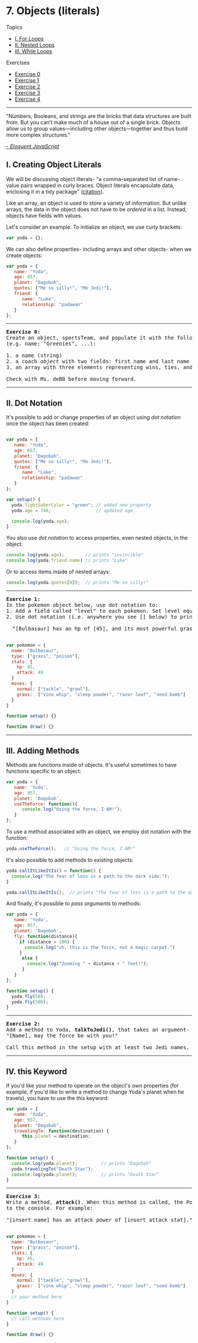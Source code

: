 # 7. Objects (literals)

Topics
* [I. For Loops](#i-for-loops)
* [II. Nested Loops](#ii-nested-loops)
* [III. While Loops](#iii-while-loops)

Exercises
* [Exercise 0](#ex0)
* [Exercise 1](#ex1)
* [Exercise 2](#ex2)
* [Exercise 3](#ex3)
* [Exercise 4](#ex4)

---

 "Numbers, Booleans, and strings are the bricks that data structures are built from. But you can’t make much of a house out of a single brick. Objects allow us to group values—including other objects—together and thus build more complex structures."

 [*- Eloquent JavaScript*](http://eloquentjavascript.net/04_data.html)


## I. Creating Object Literals

We will be discussing object literals- "a comma-separated list of name-value pairs wrapped in curly braces. Object literals encapsulate data, enclosing it in a tidy package" ([citation](http://www.dyn-web.com/tutorials/object-literal/)).

Like an array, an object is used to store a variety of information. But unlike arrays, the data in the object does not have to be *ordered* in a list. Instead, objects have fields with values.

Let's consider an example. To initialize an object, we use curly brackets:

```javascript
var yoda = {};
```

We can also define properties- including arrays and other objects- when we create objects:

```javascript
var yoda = {
   name: "Yoda",
   age: 657,
   planet: "Dagobah",
   quotes: ["Me so silly!", "Me Jedi!"],
   friend: {
      name: "Luke",
      relationship: "padawan"
   }
};
```
---

<a name="ex0"></a>
<pre>
<b>Exercise 0:</b>
Create an object, sportsTeam, and populate it with the following key-value pairs
(e.g. name: "Greenies", ...):

1. a name (string)
2. a coach <em>object</em> with two fields: first name and last name
3. an array with three elements representing wins, ties, and losses

Check with Ms. deBB before moving forward.
</pre>

---

## II. Dot Notation
It's possible to add or change properties of an object using *dot notation* once the object has been created:

```javascript

var yoda = {
   name: "Yoda",
   age: 657,
   planet: "Dagobah",
   quotes: ["Me so silly!", "Me Jedi!"],
   friend: {
      name: "Luke",
      relationship: "padawan"
   }
};

var setup() {
  yoda.lightSaberColor = "green"; // added new property
  yoda.age = 748;                 // updated age

  console.log(yoda.age);
}

```

You also use *dot notation* to access properties, even nested objects, in the object:

```javascript
console.log(yoda.age);        // prints "invincible"
console.log(yoda.friend.name) // prints "Luke"
```

Or to access items inside of nested arrays:

```javascript
console.log(yoda.quotes[0]);  // prints "Me so silly!"
```

---

<a name="ex1"></a>
<pre>
<b>Exercise 1:</b>
In the pokemon object below, use dot notation to:
1. Add a field called "level" to each pokemon. Set level equal to 1.
2. Use dot notation (i.e. anywhere you see [] below) to print to the console:

  "[Bulbasaur] has an hp of [45], and its most powerful grass move is [seed bomb]."

</pre>

```javascript
var pokemon = {
  name: "Bulbasaur",
  type: ["grass", "poison"],
  stats: {
    hp: 45,
    attack: 49
  }
  moves: {
    normal: ["tackle", "growl"],
    grass:  ["vine whip", "sleep powder", "razor leaf", "seed bomb"]
  }
}

function setup() {}

function draw() {}
```

---

## III. Adding Methods

Methods are functions inside of objects. It's useful sometimes to have functions specific to an object:

```javascript
var yoda = {
   name: 'Yoda',
   age: 957,
   planet: 'Dagobah',
   useTheForce: function(){
      console.log("Using the force, I AM!");
   }
};
```

To use a method associated with an object, we employ dot notation with the function:

```javascript
yoda.useTheForce();   // "Using the force, I AM!"
```

It's also possible to add methods to existing objects:

```javascript
yoda.callItLikeItIs() = function() {
  console.log("The fear of loss is a path to the dark side.");
}

yoda.callItLikeItIs();  // prints "The fear of loss is a path to the dark side."
```

And finally, it's possible to *pass arguments* to methods:

```javascript
var yoda = {
   name: 'Yoda',
   age: 957,
   planet: 'Dagobah',
   fly: function(distance){
     if (distance > 100) {
       console.log("uh, this is the force, not a magic carpet.")
     }
      else {
        console.log("Zooming " + distance + " feet!");
      }
   }
};

function setup() {
  yoda.fly(50);
  yoda.fly(500);
}
```

---

<a name="ex2"></a>
<pre>
<b>Exercise 2:</b>
Add a method to Yoda, <b>talkToJedi()</b>, that takes an argument- a Jedi's name. The method prints,
"[Name], may the force be with you!"

Call this method in the setup with at least two Jedi names.
</pre>

---

## IV. this Keyword
If you'd like your method to operate on the object's own properties (for example, if you'd like to write a method to change Yoda's planet when he travels), you have to use the *this* keyword:

```javascript
var yoda = {
   name: "Yoda",
   age: 957,
   planet: "Dagobah",
   travelingTo: function(destination) {
      this.planet = destination;
   }
};

function setup() {
  console.log(yoda.planet);         // prints "Dagobah"
  yoda.travelingTo("Death Star");
  console.log(yoda.planet);         // prints "Death Star"
}

```

---

<a name="ex3"></a>
<pre>
<b>Exercise 3:</b>
Write a method, <b>attack()</b>. When this method is called, the Pokemon's name and attack stat are printed
to the console. For example:

"[insert name] has an attack power of [insert attack stat]."

</pre>

```javascript
var pokemon = {
  name: "Bulbasaur",
  type: ["grass", "poison"],
  stats: {
    hp: 45,
    attack: 49
  }
  moves: {
    normal: ["tackle", "growl"],
    grass:  ["vine whip", "sleep powder", "razor leaf", "seed bomb"]
  }
  // your method here
}

function setup() {
  // call methods here
}

function draw() {}
```
